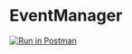# EventManager

[![Run in Postman](https://run.pstmn.io/button.svg)](https://app.getpostman.com/run-collection/56dd87915561a10aa60a)
